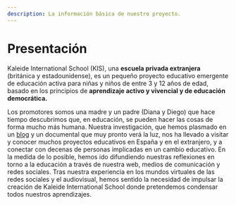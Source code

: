 ```yaml
---
description: La información básica de nuestro proyecto.
---
```


# Presentación

Kaleide International School \(KIS\), una **escuela privada extranjera** \(británica y estadounidense\), es un pequeño proyecto educativo emergente de educación activa para niñas y niños de entre 3 y 12 años de edad, basado en los principios de **aprendizaje activo y vivencial y de educación democrática.** 

Los promotores somos una madre y un padre \(Diana y Diego\) que hace tiempo descubrimos que, en educación, se pueden hacer las cosas de forma mucho más humana. Nuestra investigación, que hemos plasmado en un [blog](http://www.estonoesunaescuela.org) y un documental que muy pronto verá la luz, nos ha llevado a visitar y conocer muchos proyectos educativos en España y en el extranjero, y a conectar con decenas de personas implicadas en un cambio educativo. En la medida de lo posible, hemos ido difundiendo nuestras reflexiones en torno a la educación a través de nuestra web, medios de comunicación y redes sociales. Tras nuestra experiencia en los mundos virtuales de las redes sociales y el audiovisual, hemos sentido la necesidad de impulsar la creación de Kaleide International School donde pretendemos condensar todos nuestros aprendizajes.

